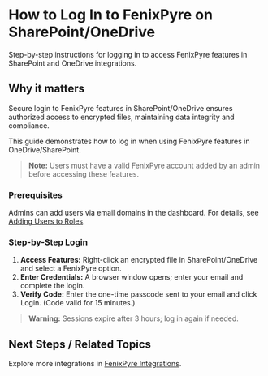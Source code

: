 # How to Log In to FenixPyre on SharePoint/OneDrive

Step-by-step instructions for logging in to access FenixPyre features in SharePoint and OneDrive integrations.


## Why it matters
Secure login to FenixPyre features in SharePoint/OneDrive ensures authorized access to encrypted files, maintaining data integrity and compliance.

This guide demonstrates how to log in when using FenixPyre features in OneDrive/SharePoint.

> **Note:** Users must have a valid FenixPyre account added by an admin before accessing these features.

### Prerequisites
Admins can add users via email domains in the dashboard. For details, see [Adding Users to Roles](../04-admin-guide/user-management.md).

### Step-by-Step Login
1. **Access Features:** Right-click an encrypted file in SharePoint/OneDrive and select a FenixPyre option.
   <!-- IMG: ./media/05-user-guide/right-click-option.png | Alt: Right-click menu in SharePoint -->
2. **Enter Credentials:** A browser window opens; enter your email and complete the login.
   <!-- IMG: ./media/05-user-guide/login-window.png | Alt: FenixPyre login page -->
3. **Verify Code:** Enter the one-time passcode sent to your email and click Login. (Code valid for 15 minutes.)

> **Warning:** Sessions expire after 3 hours; log in again if needed.

## Next Steps / Related Topics
Explore more integrations in [FenixPyre Integrations](../07-features/integrations.md).